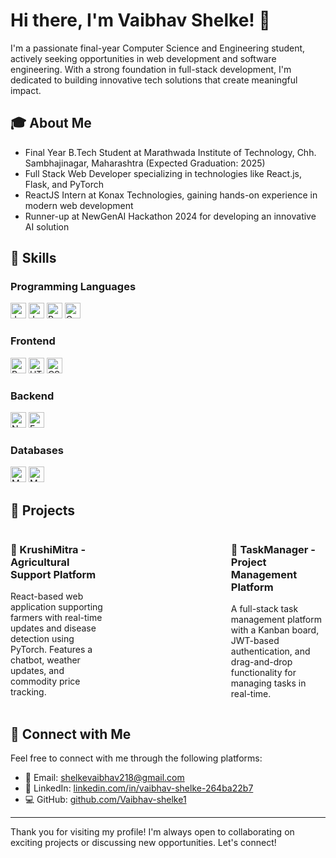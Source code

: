 <h1>Hi there, I'm Vaibhav Shelke! 👋</h1>
<p>I'm a passionate final-year Computer Science and Engineering student, actively seeking opportunities in web development and software engineering. With a strong foundation in full-stack development, I'm dedicated to building innovative tech solutions that create meaningful impact.</p>

<h2>🎓 About Me</h2>
<ul>
  <li>Final Year B.Tech Student at Marathwada Institute of Technology, Chh. Sambhajinagar, Maharashtra (Expected Graduation: 2025)</li>
  <li>Full Stack Web Developer specializing in technologies like React.js, Flask, and PyTorch</li>
  <li>ReactJS Intern at Konax Technologies, gaining hands-on experience in modern web development</li>
  <li>Runner-up at NewGenAI Hackathon 2024 for developing an innovative AI solution</li>
</ul>

<h2>🚀 Skills</h2>

<h3>Programming Languages</h3>
<p>
    <img src="https://img.shields.io/badge/Java-ED8B00?style=for-the-badge&logo=openjdk&logoColor=white" alt="Java" height="25">
    <img src="https://img.shields.io/badge/JavaScript-F7DF1E?style=for-the-badge&logo=javascript&logoColor=black" alt="JavaScript" height="25">
    <img src="https://img.shields.io/badge/Python-14354C?style=for-the-badge&logo=python&logoColor=white" alt="Python" height="25">
    <img src="https://img.shields.io/badge/C-00599C?style=for-the-badge&logo=c&logoColor=white" alt="C" height="25">
</p>

<h3>Frontend</h3>
<p>
    <img src="https://img.shields.io/badge/React-61DAFB?style=for-the-badge&logo=react&logoColor=black" alt="React" height="25">
    <img src="https://img.shields.io/badge/HTML5-E34F26?style=for-the-badge&logo=html5&logoColor=white" alt="HTML5" height="25">
    <img src="https://img.shields.io/badge/CSS3-1572B6?style=for-the-badge&logo=css3&logoColor=white" alt="CSS3" height="25">
</p>

<h3>Backend</h3>
<p>
    <img src="https://img.shields.io/badge/Node.js-43853D?style=for-the-badge&logo=node.js&logoColor=white" alt="Node.js" height="25">
    <img src="https://img.shields.io/badge/Express.js-000000?style=for-the-badge&logo=express&logoColor=white" alt="Express.js" height="25">
</p>

<h3>Databases</h3>
<p>
    <img src="https://img.shields.io/badge/MongoDB-4EA94B?style=for-the-badge&logo=mongodb&logoColor=white" alt="MongoDB" height="25">
    <img src="https://img.shields.io/badge/MySQL-00000F?style=for-the-badge&logo=mysql&logoColor=white" alt="MySQL" height="25">
</p>

<h2>🚧 Projects</h2>
<div style="display: flex; justify-content: space-between; margin-bottom: 20px;">
  <div style="width: 30%;">
    <h3>🌾 KrushiMitra - Agricultural Support Platform</h3>
    <p>React-based web application supporting farmers with real-time updates and disease detection using PyTorch. Features a chatbot, weather updates, and commodity price tracking.</p>
  </div>

  <div style="width: 30%;">
    <h3>📝 TaskManager - Project Management Platform</h3>
    <p>A full-stack task management platform with a Kanban board, JWT-based authentication, and drag-and-drop functionality for managing tasks in real-time.</p>
  </div>
</div>

<h2>🤝 Connect with Me</h2>
<p>Feel free to connect with me through the following platforms:</p>
<ul>
  <li>📧 Email: <a href="mailto:shelkevaibhav218@gmail.com">shelkevaibhav218@gmail.com</a></li>
  <li>💼 LinkedIn: <a href="https://www.linkedin.com/in/vaibhav-shelke-264ba22b7" target="_blank">linkedin.com/in/vaibhav-shelke-264ba22b7</a></li>
  <li>💻 GitHub: <a href="https://github.com/Vaibhav-shelke1" target="_blank">github.com/Vaibhav-shelke1</a></li>
</ul>
<hr>
<p>Thank you for visiting my profile! I'm always open to collaborating on exciting projects or discussing new opportunities. Let's connect!</p>
